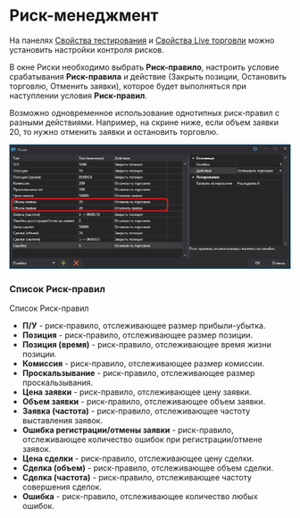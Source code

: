 # Риск\-менеджмент

На панелях [Свойства тестирования](components/backtesting_settings.md) и [Свойства Live торговли](components/live_settings.md) можно установить настройки контроля рисков.

В окне Риски необходимо выбрать **Риск\-правило**, настроить условие срабатывания **Риск\-правила** и действие (Закрыть позиции, Остановить торговлю, Отменить заявки), которое будет выполняться при наступлении условия **Риск\-правил**.

Возможно одновременное использование однотипных риск-правил с разными действиями. Например, на скрине ниже, если объем заявки 20, то нужно отменить заявки и остановить торговлю.

![Designer Risk Rule](../../../images/designer_risk_rule.png)

### Список Риск\-правил

Список Риск\-правил

- **П\/У** \- риск\-правило, отслеживающее размер прибыли\-убытка.
- **Позиция** \- риск\-правило, отслеживающее размер позиции.
- **Позиция (время)** \- риск\-правило, отслеживающее время жизни позиции.
- **Комиссия** \- риск\-правило, отслеживающее размер комиссии.
- **Проскальзывание** \- риск\-правило, отслеживающее размер проскальзывания.
- **Цена заявки** \- риск\-правило, отслеживающее цену заявки.
- **Объем заявки** \- риск\-правило, отслеживающее объем заявки.
- **Заявка (частота)** \- риск\-правило, отслеживающее частоту выставления заявок.
- **Ошибка регистрации/отмены заявки** - риск-правило, отслеживающее количество ошибок при регистрации/отмене заявок.
- **Цена сделки** \- риск\-правило, отслеживающее цену сделки.
- **Сделка (объем)** \- риск\-правило, отслеживающее объем сделки.
- **Сделка (частота)** \- риск\-правило, отслеживающее частоту совершения сделок.
- **Ошибка** - риск-правило, отслеживающее количество любых ошибок.
